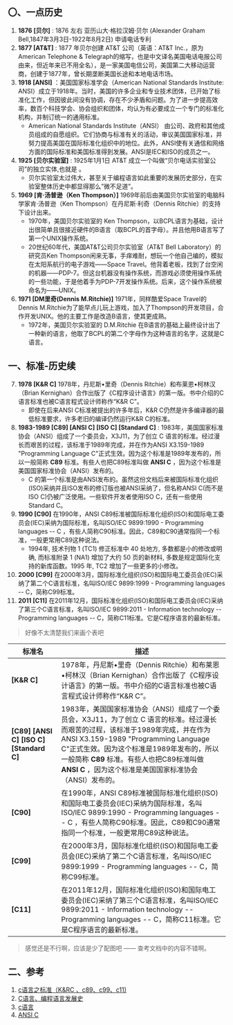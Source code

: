 ## 〇、一点历史
1. __1876 [贝尔]__ : 1876 左右 亚历山大·格拉汉姆·贝尔 (Alexander Graham Bell,1847年3月3日-1922年8月2日) 申请电话专利
2. __1877 [AT&T]__ :   1877 年贝尔创建 AT&T 公司（英语：AT&T Inc.，原为American Telephone & Telegraph的缩写，也是中文译名美国电话电报公司由来，但近年来已不用全名），是一家美国电信公司，美国第二大移动运营商，创建于1877年，曾长期垄断美国长途和本地电话市场。
3. __1918 [ANSI]__ ：美国国家标准学会（American National Standards Institute: ANSI）成立于1918年。当时，美国的许多企业和专业技术团体，已开始了标准化工作，但因彼此间没有协调，存在不少矛盾和问题。为了进一步提高效率，数百个科技学会、协会组织和团体，均认为有必要成立一个专门的标准化机构，并制订统一的通用标准。
    - American National Standards Institute（ANSI） 由公司、政府和其他成员组成的自愿组织。它们协商与标准有关的活动，审议美国国家标准，并努力提高美国在国际标准化组织中的地位。此外，ANSI使有关通信和网络方面的国际标准和美国标准得到发展。ANSI是IEC和ISO的成员之一。
4. __1925 [贝尔实验室]__ : 1925年1月1日 AT&T 成立一个叫做“贝尔电话实验室公司”的独立实体,也就是 。
    - 贝尔实验室太过伟大，甚至关于编程语言如此重要的发展历史部分，在实验室整体历史中都显得那么”微不足道”。
5. __1969 [肯·汤普逊（Ken Thompson）]__ 1969年前后由美国贝尔实验室的电脑科学家肯·汤普逊（Ken Thompson）在丹尼斯·利奇（Dennis Ritchie）的支持下设计出来。
    - 1970年，美国贝尔实验室的 Ken Thompson，以BCPL语言为基础，设计出很简单且很接近硬件的B语言（取BCPL的首字母）。并且他用B语言写了第一个UNIX操作系统。
    - 20世纪60年代，美国AT&T公司贝尔实验室（AT&T Bell Laboratory）的研究员Ken Thompson闲来无事，手痒难耐，想玩一个他自己编的，模拟在太阳系航行的电子游戏——Space Travel。他背着老板，找到了台空闲的机器——PDP-7。但这台机器没有操作系统，而游戏必须使用操作系统的一些功能，于是他着手为PDP-7开发操作系统。后来，这个操作系统被命名为——UNIX。
6. __1971 [DM里奇(Dennis M.Ritchie)]__ 1971年，同样酷爱Space Travel的Dennis M.Ritchie为了能早点儿玩上游戏，加入了Thompson的开发项目，合作开发UNIX。他的主要工作是改造B语言，使其更成熟。
    - 1972年，美国贝尔实验室的 D.M.Ritchie 在B语言的基础上最终设计出了一种新的语言，他取了BCPL的第二个字母作为这种语言的名字，这就是C语言。

## 一、标准-历史续
7. __1978 [K&R C]__ 1978年，丹尼斯•里奇（Dennis Ritchie）和布莱恩•柯林汉（Brian Kernighan）合作出版了《C程序设计语言》的第一版。书中介绍的C语言标准也被C语言程式设计师称作“K&R C”。
    - 即使在后来ANSI C标准被提出的许多年后，K&R C仍然是许多编译器的最低标准要求，许多老旧的编译仍然运行K&R C的标准。
8. __1983-1989 [C89] [ANSI C] [ISO C] [Standard C]__ : 1983年，美国国家标准协会（ANSI）组成了一个委员会，X3J11，为了创立 C 语言的标准。经过漫长而艰苦的过程，该标准于1989年完成，并在作为ANSI X3.159-1989 "Programming Language C"正式生效。因为这个标准是1989年发布的，所以一般简称 __C89__ 标准。有些人也把C89标准叫做 __ANSI C__ ，因为这个标准是美国国家标准协会（ANSI）发布的。
    - C 的第一个标准是由ANSI发布的。虽然这份文档后来被国际标准化组织(ISO)采纳并且ISO发布的修订版也被ANSI采纳了，但名称ANSI C(而不是 ISO C)仍被广泛使用。一些软件开发者使用ISO C，还有一些使用 Standard C。
9. __1990 [C90]__ 在1990年，ANSI C89标准被国际标准化组织(ISO)和国际电工委员会(IEC)采纳为国际标准，名叫ISO/IEC 9899:1990 - Programming languages -- C  ，有些人简称C90标准。因此，C89和C90通常指同一个标准，一般更常用C89这种说法。
    - 1994年, 技术刊物 1 (TC1) 修正标准中 40 处地方, 多数都是小的修改或明确, 而标准附录 1 (NA1) 增加了大约 50 页的新材料, 多数是规定国际化支持的新库函数。1995 年, TC2 增加了一些更多的小修改。
10. __2000 [C99]__ 在2000年3月，国际标准化组织(ISO)和国际电工委员会(IEC)采纳了第二个C语言标准，名叫ISO/IEC 9899:1999 - Programming languages -- C，简称C99标准。
11. __2011 [C11]__ 在2011年12月，国际标准化组织(ISO)和国际电工委员会(IEC)采纳了第三个C语言标准，名叫ISO/IEC 9899:2011 - Information technology -- Programming languages -- C，简称C11标准。它是C程序语言的最新标准。


> 好像不太清楚我们来画个表吧

|标准名|描述|
|------|---|
|__[K&R C]__ |1978年，丹尼斯•里奇（Dennis Ritchie）和布莱恩•柯林汉（Brian Kernighan）合作出版了《C程序设计语言》的第一版。书中介绍的C语言标准也被C语言程式设计师称作“K&R C”。|
|__[C89] [ANSI C] [ISO C] [Standard C]__ |1983年，美国国家标准协会（ANSI）组成了一个委员会，X3J11，为了创立 C 语言的标准。经过漫长而艰苦的过程，该标准于1989年完成，并在作为ANSI X3.159-1989 "Programming Language C"正式生效。因为这个标准是1989年发布的，所以一般简称 __C89__ 标准。有些人也把C89标准叫做 __ANSI C__ ，因为这个标准是美国国家标准协会（ANSI）发布的。|
|__[C90]__|在1990年，ANSI C89标准被国际标准化组织(ISO)和国际电工委员会(IEC)采纳为国际标准，名叫ISO/IEC 9899:1990 - Programming languages -- C  ，有些人简称C90标准。因此，C89和C90通常指同一个标准，一般更常用C89这种说法。|
|__[C99]__|在2000年3月，国际标准化组织(ISO)和国际电工委员会(IEC)采纳了第二个C语言标准，名叫ISO/IEC 9899:1999 - Programming languages -- C，简称C99标准。|
|__[C11]__|在2011年12月，国际标准化组织(ISO)和国际电工委员会(IEC)采纳了第三个C语言标准，名叫ISO/IEC 9899:2011 - Information technology -- Programming languages -- C，简称C11标准。它是C程序语言的最新标准。|

> 感觉还是不行啊，应该是少了配图吧 —— 查考文档中的内容不错啊。


## 二、参考
1. [c语言之标准（K&RC 、c89、c99、c11)](http://blog.csdn.net/qq_31029351/article/details/53290990)
2. [C语言、编程语言发展史](http://blog.csdn.net/u010297957/article/details/51289544)
3. [c语言](https://baike.baidu.com/item/c%E8%AF%AD%E8%A8%80/105958?fr=aladdin)
4. [ANSI C](https://baike.baidu.com/item/ANSI%20C/7657277?fr=aladdin)